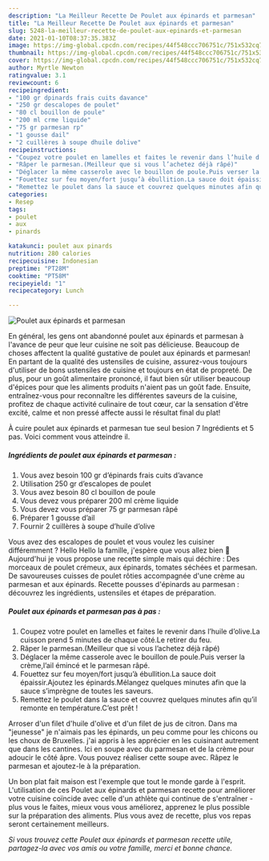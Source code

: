 ```yaml
---
description: "La Meilleur Recette De Poulet aux épinards et parmesan"
title: "La Meilleur Recette De Poulet aux épinards et parmesan"
slug: 5248-la-meilleur-recette-de-poulet-aux-epinards-et-parmesan
date: 2021-01-10T08:37:35.383Z
image: https://img-global.cpcdn.com/recipes/44f548ccc706751c/751x532cq70/poulet-aux-epinards-et-parmesan-photo-principale-de-la-recette.jpg
thumbnail: https://img-global.cpcdn.com/recipes/44f548ccc706751c/751x532cq70/poulet-aux-epinards-et-parmesan-photo-principale-de-la-recette.jpg
cover: https://img-global.cpcdn.com/recipes/44f548ccc706751c/751x532cq70/poulet-aux-epinards-et-parmesan-photo-principale-de-la-recette.jpg
author: Myrtle Newton
ratingvalue: 3.1
reviewcount: 6
recipeingredient:
- "100 gr dpinards frais cuits davance"
- "250 gr descalopes de poulet"
- "80 cl bouillon de poule"
- "200 ml crme liquide"
- "75 gr parmesan rp"
- "1 gousse dail"
- "2 cuillères à soupe dhuile dolive"
recipeinstructions:
- "Coupez votre poulet en lamelles et faites le revenir dans l’huile d’olive.La cuisson prend 5 minutes de chaque côté.Le retirer du feu."
- "Râper le parmesan.(Meilleur que si vous l’achetez déjà râpé)"
- "Déglacer la même casserole avec le bouillon de poule.Puis verser la crème,l’ail émincé et le parmesan râpé."
- "Fouettez sur feu moyen/fort jusqu’à ébullition.La sauce doit épaissir.Ajoutez les épinards.Mélangez quelques minutes afin que la sauce s’imprègne de toutes les saveurs."
- "Remettez le poulet dans la sauce et couvrez quelques minutes afin qu’il remonte en température.C’est prêt !"
categories:
- Resep
tags:
- poulet
- aux
- pinards

katakunci: poulet aux pinards 
nutrition: 280 calories
recipecuisine: Indonesian
preptime: "PT28M"
cooktime: "PT58M"
recipeyield: "1"
recipecategory: Lunch

---
```



![Poulet aux épinards et parmesan](https://img-global.cpcdn.com/recipes/44f548ccc706751c/751x532cq70/poulet-aux-epinards-et-parmesan-photo-principale-de-la-recette.jpg)

En général, les gens ont abandonné poulet aux épinards et parmesan à l'avance de peur que leur cuisine ne soit pas délicieuse. Beaucoup de choses affectent la qualité gustative de poulet aux épinards et parmesan! En partant de la qualité des ustensiles de cuisine, assurez-vous toujours d'utiliser de bons ustensiles de cuisine et toujours en état de propreté. De plus, pour un goût alimentaire prononcé, il faut bien sûr utiliser beaucoup d'épices pour que les aliments produits n'aient pas un goût fade. Ensuite, entraînez-vous pour reconnaître les différentes saveurs de la cuisine, profitez de chaque activité culinaire de tout cœur, car la sensation d'être excité, calme et non pressé affecte aussi le résultat final du plat!

<!--inarticleads1-->

À cuire poulet aux épinards et parmesan tue seul besion 7 Ingrédients et 5 pas. Voici comment vous atteindre il.

##### Ingrédients de poulet aux épinards et parmesan :

1. Vous avez besoin 100 gr d’épinards frais cuits d’avance
1. Utilisation 250 gr d’escalopes de poulet
1. Vous avez besoin 80 cl bouillon de poule
1. Vous devez vous préparer 200 ml crème liquide
1. Vous devez vous préparer 75 gr parmesan râpé
1. Préparer 1 gousse d’ail
1. Fournir 2 cuillères à soupe d’huile d’olive


Vous avez des escalopes de poulet et vous voulez les cuisiner différemment ? Hello Hello la famille, j&#39;espère que vous allez bien 🙂 Aujourd&#39;hui je vous propose une recette simple mais qui déchire : Des morceaux de poulet crémeux, aux épinards, tomates séchées et parmesan. De savoureuses cuisses de poulet rôties accompagnée d&#39;une crème au parmesan et aux épinards. Recette pousses d&#39;épinards au parmesan : découvrez les ingrédients, ustensiles et étapes de préparation. 

<!--inarticleads2-->

##### Poulet aux épinards et parmesan pas à pas :

1. Coupez votre poulet en lamelles et faites le revenir dans l’huile d’olive.La cuisson prend 5 minutes de chaque côté.Le retirer du feu.
1. Râper le parmesan.(Meilleur que si vous l’achetez déjà râpé)
1. Déglacer la même casserole avec le bouillon de poule.Puis verser la crème,l’ail émincé et le parmesan râpé.
1. Fouettez sur feu moyen/fort jusqu’à ébullition.La sauce doit épaissir.Ajoutez les épinards.Mélangez quelques minutes afin que la sauce s’imprègne de toutes les saveurs.
1. Remettez le poulet dans la sauce et couvrez quelques minutes afin qu’il remonte en température.C’est prêt !


Arroser d&#39;un filet d&#39;huile d&#39;olive et d&#39;un filet de jus de citron. Dans ma &#34;jeunesse&#34; je n&#39;aimais pas les épinards, un peu comme pour les chicons ou les choux de Bruxelles. j&#39;ai appris à les apprécier en les cuisinant autrement que dans les cantines. Ici en soupe avec du parmesan et de la crème pour adoucir le côté âpre. Vous pouvez réaliser cette soupe avec. Râpez le parmesan et ajoutez-le à la préparation. 

<!--inarticleads1-->

<p>
Un bon plat fait maison est l'exemple que tout le monde garde à l'esprit. L'utilisation de ces Poulet aux épinards et parmesan recette pour améliorer votre cuisine coïncide avec celle d'un athlète qui continue de s'entraîner - plus vous le faites, mieux vous vous améliorez, apprenez le plus possible sur la préparation des aliments. Plus vous avez de recette, plus vos repas seront certainement meilleurs.
</p>

<p>
<i>Si vous trouvez cette Poulet aux épinards et parmesan recette utile, partagez-la avec vos amis ou votre famille, merci et bonne chance.</i>
</p>
